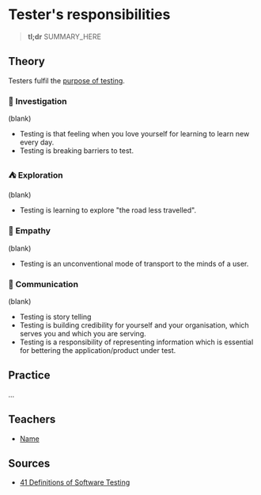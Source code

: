 # Tester's responsibilities

> **tl;dr** SUMMARY_HERE

## Theory

Testers fulfil the [purpose of testing](/concepts/testing-purpose.md).

### 🔎 Investigation

(blank)

- Testing is that feeling when you love yourself for learning to learn new every day.
- Testing is breaking barriers to test.

### ⛺️ Exploration

(blank)

- Testing is learning to explore "the road less travelled".

### 🤝 Empathy

(blank)

- Testing is an unconventional mode of transport to the minds of a user.

### 💬 Communication

(blank)

- Testing is story telling
- Testing is building credibility for yourself and your organisation, which serves you and which you are serving.
- Testing is a responsibility of representing information which is essential for bettering the application/product under test.



## Practice

...

## Teachers

- [Name](#link)

## Sources

- [41 Definitions of Software Testing](https://chroniclesoftesting.blogspot.pt/2017/11/41-definitions-of-software-testing.html)
